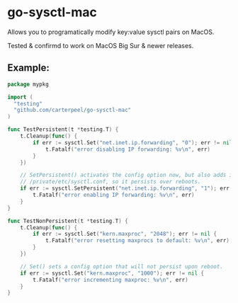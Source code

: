 # go-sysctl-mac

Allows you to programatically modify key:value sysctl pairs on MacOS.

Tested & confirmd to work on MacOS Big Sur & newer releases.

## Example:
```go
package mypkg

import (
  "testing"
  "github.com/carterpeel/go-sysctl-mac"
)

func TestPersistent(t *testing.T) {
	t.Cleanup(func() {
		if err := sysctl.Set("net.inet.ip.forwarding", "0"); err != nil {
			t.Fatalf("error disabling IP forwarding: %v\n", err)
		}
	})

	// SetPersistent() activates the config option now, but also adds it to
	// /private/etc/sysctl.conf, so it persists over reboots.
	if err := sysctl.SetPersistent("net.inet.ip.forwarding", "1"); err != nil {
		t.Fatalf("error enabling IP forwarding: %v\n", err)
	}
}

func TestNonPersistent(t *testing.T) {
	t.Cleanup(func() {
		if err := sysctl.Set("kern.maxproc", "2048"); err != nil {
			t.Fatalf("error resetting maxprocs to default: %v\n", err)
		}
	})

	// Set() sets a config option that will not persist upon reboot.
	if err := sysctl.Set("kern.maxproc", "1000"); err != nil {
		t.Fatalf("error incrementing maxproc: %v\n", err)
	}
}

```
